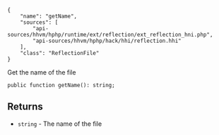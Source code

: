 ``` yamlmeta
{
    "name": "getName",
    "sources": [
        "api-sources/hhvm/hphp/runtime/ext/reflection/ext_reflection_hni.php",
        "api-sources/hhvm/hphp/hack/hhi/reflection.hhi"
    ],
    "class": "ReflectionFile"
}
```




Get the name of the file




``` Hack
public function getName(): string;
```




## Returns




+ ` string ` - The name of the file
<!-- HHAPIDOC -->
